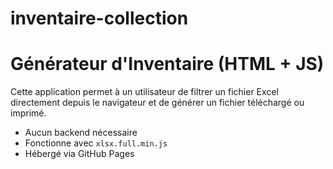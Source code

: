 # inventaire-collection
# Générateur d'Inventaire (HTML + JS)

Cette application permet à un utilisateur de filtrer un fichier Excel directement depuis le navigateur et de générer un fichier téléchargé ou imprimé.

- Aucun backend nécessaire
- Fonctionne avec `xlsx.full.min.js`
- Hébergé via GitHub Pages

